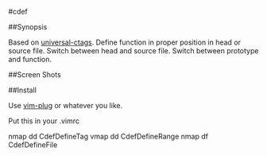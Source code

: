#cdef

##Synopsis

Based on [universal-ctags](https://github.com/universal-ctags/ctags).
Define function in proper position in head or source file.
Switch between head and source file.
Switch between prototype and function.

##Screen Shots

##Install

Use [vim-plug](https://github.com/junegunn/vim-plug) or whatever you like.

Put this in your .vimrc

nmap <leader>dd <Plug>CdefDefineTag
vmap <leader>dd <Plug>CdefDefineRange
nmap <leader>df <Plug>CdefDefineFile
